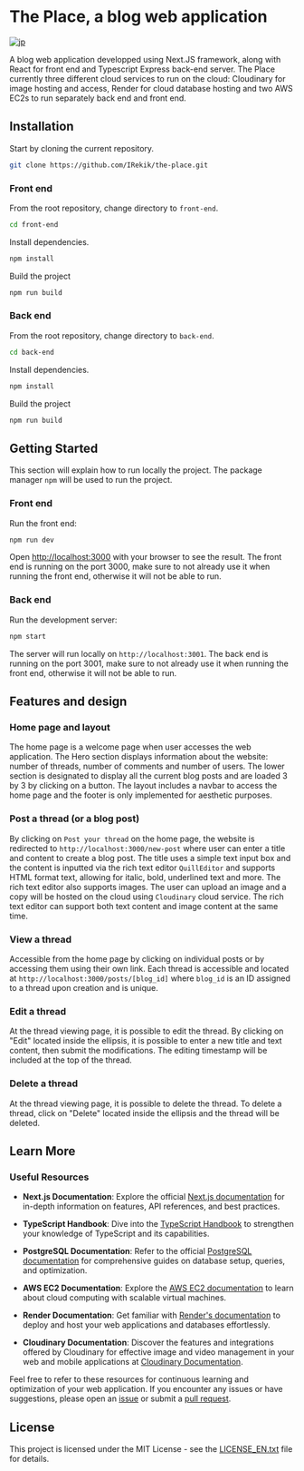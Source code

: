 # The Place, a blog web application

[![jp](https://img.shields.io/badge/lang-jp-yellow.svg)](https://github.com/IRekik/the-place/blob/main/README.jp.md)

A blog web application developped using Next.JS framework, along with React for front end and Typescript Express back-end server. The Place currently three different cloud services to run on the cloud: Cloudinary for image hosting and access, Render for cloud database hosting and two AWS EC2s to run separately back end and front end.

## Installation

Start by cloning the current repository.

```bash
git clone https://github.com/IRekik/the-place.git
```

### Front end

From the root repository, change directory to `front-end`.

```bash
cd front-end
```

Install dependencies.

```bash
npm install
```

Build the project

```bash
npm run build
```

### Back end

From the root repository, change directory to `back-end`.

```bash
cd back-end
```

Install dependencies.

```bash
npm install
```

Build the project

```bash
npm run build
```

## Getting Started

This section will explain how to run locally the project. The package manager `npm` will be used to run the project.

### Front end

Run the front end:

```bash
npm run dev
```

Open [http://localhost:3000](http://localhost:3000) with your browser to see the result. The front end is running on the port 3000, make sure to not already use it when running the front end, otherwise it will not be able to run.

### Back end

Run the development server:

```bash
npm start
```

The server will run locally on `http://localhost:3001`. The back end is running on the port 3001, make sure to not already use it when running the front end, otherwise it will not be able to run.

## Features and design

### Home page and layout

The home page is a welcome page when user accesses the web application. The Hero section displays information about the website: number of threads, number of comments and number of users. The lower section is designated to display all the current blog posts and are loaded 3 by 3 by clicking on a button. The layout includes a navbar to access the home page and the footer is only implemented for aesthetic purposes.

### Post a thread (or a blog post)

By clicking on `Post your thread` on the home page, the website is redirected to `http://localhost:3000/new-post` where user can enter a title and content to create a blog post. The title uses a simple text input box and the content is inputted via the rich text editor `QuillEditor` and supports HTML format text, allowing for italic, bold, underlined text and more. The rich text editor also supports images. The user can upload an image and a copy will be hosted on the cloud using `Cloudinary` cloud service. The rich text editor can support both text content and image content at the same time.

### View a thread

Accessible from the home page by clicking on individual posts or by accessing them using their own link. Each thread is accessible and located at `http://localhost:3000/posts/[blog_id]` where `blog_id` is an ID assigned to a thread upon creation and is unique.

### Edit a thread

At the thread viewing page, it is possible to edit the thread. By clicking on "Edit" located inside the ellipsis, it is possible to enter a new title and text content, then submit the modifications. The editing timestamp will be included at the top of the thread.

### Delete a thread

At the thread viewing page, it is possible to delete the thread. To delete a thread, click on "Delete" located inside the ellipsis and the thread will be deleted.

## Learn More

### Useful Resources

- **Next.js Documentation**: Explore the official [Next.js documentation](https://nextjs.org/docs) for in-depth information on features, API references, and best practices.

- **TypeScript Handbook**: Dive into the [TypeScript Handbook](https://www.typescriptlang.org/docs) to strengthen your knowledge of TypeScript and its capabilities.

- **PostgreSQL Documentation**: Refer to the official [PostgreSQL documentation](https://www.postgresql.org/docs/) for comprehensive guides on database setup, queries, and optimization.

- **AWS EC2 Documentation**: Explore the [AWS EC2 documentation](https://docs.aws.amazon.com/ec2/) to learn about cloud computing with scalable virtual machines.

- **Render Documentation**: Get familiar with [Render's documentation](https://render.com/docs) to deploy and host your web applications and databases effortlessly.

- **Cloudinary Documentation**: Discover the features and integrations offered by Cloudinary for effective image and video management in your web and mobile applications at [Cloudinary Documentation](https://cloudinary.com/documentation).

Feel free to refer to these resources for continuous learning and optimization of your web application. If you encounter any issues or have suggestions, please open an [issue](https://github.com/IRekik/the-place/issues) or submit a [pull request](https://github.com/IRekik/the-place/pulls).

## License

This project is licensed under the MIT License - see the [LICENSE_EN.txt](LICENSE_EN.txt) file for details.
